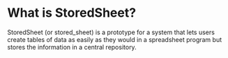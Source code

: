 What is StoredSheet?
====================

StoredSheet (or stored_sheet) is a prototype for a system that 
lets users create tables of data as easily as they would in a spreadsheet program 
but stores the information in a central repository.

